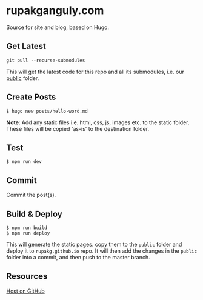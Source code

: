 # rupakganguly.com
Source for site and blog, based on Hugo.

## Get Latest

```
git pull --recurse-submodules
```
This will get the latest code for this repo and all its submodules, i.e. our [public](https://github.com/rupakg/rupakg.github.io) folder.

## Create Posts

```
$ hugo new posts/hello-word.md
```
**Note**: Add any static files i.e. html, css, js, images etc. to the static folder. These files will be copied 'as-is' to the destination folder.

## Test

```
$ npm run dev
```

## Commit

Commit the post(s).

## Build & Deploy

```
$ npm run build
$ npm run deploy
```
This will generate the static pages. copy them to the `public` folder and deploy it to `rupakg.github.io` repo. It will then add the changes in the `public` folder into a commit, and then push to the master branch.

## Resources

[Host on GitHub](https://gohugo.io/hosting-and-deployment/hosting-on-github/)